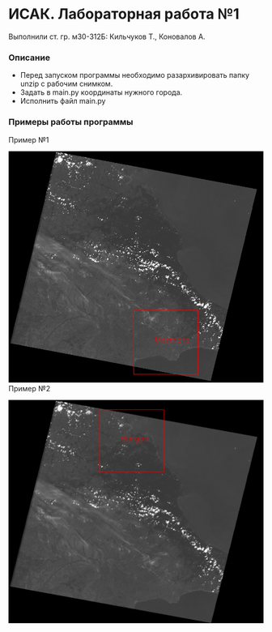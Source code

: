ИСАК. Лабораторная работа №1
=====================

Выполнили ст. гр. м30-312Б: Кильчуков Т., Коновалов А.

### Описание
- Перед запуском программы необходимо разархивировать папку unzip с рабочим снимком.
- Задать в main.py координаты нужного города.
- Исполнить файл main.py

### Примеры работы программы 
Пример №1

![Screenshot](example1.png)
Пример №2

![Screenshot](example2.png)
